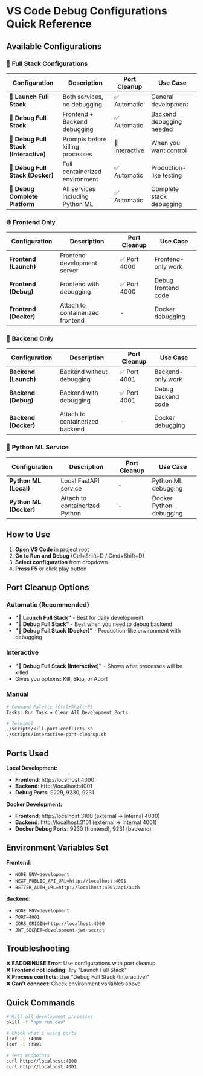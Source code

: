 # VS Code Debug Configurations Quick Reference

## Available Configurations

### 🚀 **Full Stack Configurations**

| Configuration                         | Description                      | Port Cleanup   | Use Case                 |
| ------------------------------------- | -------------------------------- | -------------- | ------------------------ |
| **🚀 Launch Full Stack**              | Both services, no debugging      | ✅ Automatic   | General development      |
| **🐛 Debug Full Stack**               | Frontend + Backend debugging     | ✅ Automatic   | Backend debugging needed |
| **🤔 Debug Full Stack (Interactive)** | Prompts before killing processes | 🤔 Interactive | When you want control    |
| **🐳 Debug Full Stack (Docker)**      | Full containerized environment   | ✅ Automatic   | Production-like testing  |
| **🌟 Debug Complete Platform**        | All services including Python ML | ✅ Automatic   | Complete stack debugging |

### 🌐 **Frontend Only**

| Configuration         | Description                      | Port Cleanup | Use Case            |
| --------------------- | -------------------------------- | ------------ | ------------------- |
| **Frontend (Launch)** | Frontend development server      | ✅ Port 4000 | Frontend-only work  |
| **Frontend (Debug)**  | Frontend with debugging          | ✅ Port 4000 | Debug frontend code |
| **Frontend (Docker)** | Attach to containerized frontend | -            | Docker debugging    |

### 🔧 **Backend Only**

| Configuration        | Description                     | Port Cleanup | Use Case           |
| -------------------- | ------------------------------- | ------------ | ------------------ |
| **Backend (Launch)** | Backend without debugging       | ✅ Port 4001 | Backend-only work  |
| **Backend (Debug)**  | Backend with debugging          | ✅ Port 4001 | Debug backend code |
| **Backend (Docker)** | Attach to containerized backend | -            | Docker debugging   |

### 🐍 **Python ML Service**

| Configuration          | Description                    | Port Cleanup | Use Case                |
| ---------------------- | ------------------------------ | ------------ | ----------------------- |
| **Python ML (Local)**  | Local FastAPI service          | -            | Python ML debugging     |
| **Python ML (Docker)** | Attach to containerized Python | -            | Docker Python debugging |

## How to Use

1. **Open VS Code** in project root
2. **Go to Run and Debug** (Ctrl+Shift+D / Cmd+Shift+D)
3. **Select configuration** from dropdown
4. **Press F5** or click play button

## Port Cleanup Options

### Automatic (Recommended)

- **"🚀 Launch Full Stack"** - Best for daily development
- **"🐛 Debug Full Stack"** - Best when you need to debug backend
- **"🐳 Debug Full Stack (Docker)"** - Production-like environment with debugging

### Interactive

- **"🤔 Debug Full Stack (Interactive)"** - Shows what processes will be killed
- Gives you options: Kill, Skip, or Abort

### Manual

```bash
# Command Palette (Ctrl+Shift+P)
Tasks: Run Task → Clear All Development Ports

# Terminal
./scripts/kill-port-conflicts.sh
./scripts/interactive-port-cleanup.sh
```

## Ports Used

**Local Development:**

- **Frontend**: http://localhost:4000
- **Backend**: http://localhost:4001
- **Debug Ports**: 9229, 9230, 9231

**Docker Development:**

- **Frontend**: http://localhost:3100 (external → internal 4000)
- **Backend**: http://localhost:3101 (external → internal 4001)
- **Docker Debug Ports**: 9230 (frontend), 9231 (backend)

## Environment Variables Set

**Frontend**:

- `NODE_ENV=development`
- `NEXT_PUBLIC_API_URL=http://localhost:4001`
- `BETTER_AUTH_URL=http://localhost:4001/api/auth`

**Backend**:

- `NODE_ENV=development`
- `PORT=4001`
- `CORS_ORIGIN=http://localhost:4000`
- `JWT_SECRET=development-jwt-secret`

## Troubleshooting

❌ **EADDRINUSE Error**: Use configurations with port cleanup  
❌ **Frontend not loading**: Try "Launch Full Stack"  
❌ **Process conflicts**: Use "Debug Full Stack (Interactive)"  
❌ **Can't connect**: Check environment variables above

## Quick Commands

```bash
# Kill all development processes
pkill -f "npm run dev"

# Check what's using ports
lsof -i :4000
lsof -i :4001

# Test endpoints
curl http://localhost:4000
curl http://localhost:4001
```
